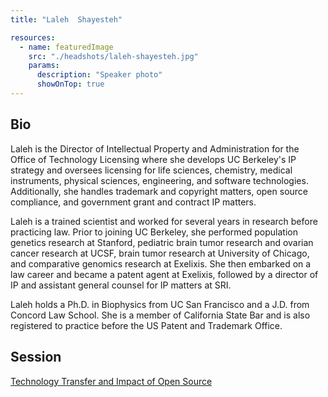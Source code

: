 ```yaml
---
title: "Laleh  Shayesteh"

resources:
  - name: featuredImage
    src: "./headshots/laleh-shayesteh.jpg"
    params:
      description: "Speaker photo"
      showOnTop: true
---
```


## Bio

Laleh is the Director of Intellectual Property and Administration for the Office of Technology Licensing where she develops UC Berkeley's IP strategy and oversees licensing for life sciences, chemistry, medical instruments, physical sciences, engineering, and software technologies. Additionally, she handles trademark and copyright matters, open source compliance, and government grant and contract IP matters.

Laleh is a trained scientist and worked for several years in research before practicing law. Prior to joining UC Berkeley, she performed population genetics research at Stanford, pediatric brain tumor research and ovarian cancer research at UCSF, brain tumor research at University of Chicago, and comparative genomics research at Exelixis. She then embarked on a law career and became a patent agent at Exelixis, followed by a director of IP and assistant general counsel for IP matters at SRI.

Laleh holds a Ph.D. in Biophysics from UC San Francisco and a J.D. from Concord Law School. She is a member of California State Bar and is also registered to practice before the US Patent and Trademark Office.


## Session

[Technology Transfer and Impact of Open Source](../sessions/technology-transfer.md)
